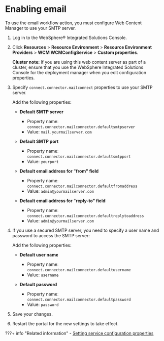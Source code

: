 # Enabling email

To use the email workflow action, you must configure Web Content Manager to use your SMTP server.

1.  Log in to the WebSphere® Integrated Solutions Console.

2.  Click **Resources** \> **Resource Environment** \> **Resource Environment Providers** \> **WCM WCMConfigService** \> **Custom properties**.

    **Cluster note:** If you are using this web content server as part of a cluster, ensure that you use the WebSphere Integrated Solutions Console for the deployment manager when you edit configuration properties.

3.  Specify `connect.connector.mailconnect` properties to use your SMTP server.

    Add the following properties:

    -   **Default SMTP server**

        -   Property name: `connect.connector.mailconnector.defaultsmtpserver`
        -   Value: `mail.yourmailserver.com`

    -   **Default SMTP port**

        -   Property name: `connect.connector.mailconnector.defaultsmtpport`
        -   Value: `yourport`

    -   **Default email address for "from" field**

        -   Property name: `connect.connector.mailconnector.defaultfromaddress`
        -   Value: `admin@yourmailserver.com`

    -   **Default email address for "reply-to" field**

        -   Property name: `connect.connector.mailconnector.defaultreplytoaddress`
        -   Value: `admin@yourmailserver.com`

4.  If you use a secured SMTP server, you need to specify a user name and password to access the SMTP server:

    Add the following properties:

    -   **Default user name**

        -   Property name: `connect.connector.mailconnector.defaultusername`
        -   Value: `username`
    -   **Default password**

        -   Property name: `connect.connector.mailconnector.defaultpassword`
        -   Value: `password`

5.  Save your changes.

6.  Restart the portal for the new settings to take effect.



???+ info "Related information"
    - [Setting service configuration properties](../../../../deployment/manage/config_portal_behavior/service_config_properties/index.md)

